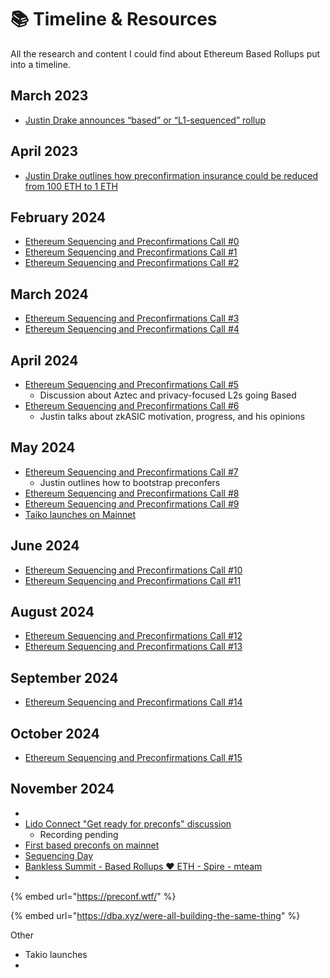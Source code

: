 # 📚 Timeline & Resources

All the research and content I could find about Ethereum Based Rollups put into a timeline.

## March 2023

* [Justin Drake announces “based” or “L1-sequenced” rollup](https://ethresear.ch/t/based-rollups-superpowers-from-l1-sequencing/15016)

## April 2023

* [Justin Drake outlines how preconfirmation insurance could be reduced from 100 ETH to 1 ETH](https://streameth.org/zuberlin/watch?session=666b1c7307f92b086c2cd78d)

## February 2024

* [Ethereum Sequencing and Preconfirmations Call #0](https://www.youtube.com/watch?v=8xFVC9T9LR4\&list=PLJqWcTqh_zKHDFarAcF29QfdMlUpReZrR)
* [Ethereum Sequencing and Preconfirmations Call #1](https://www.youtube.com/watch?v=2IK136vz-PM\&list=PLJqWcTqh_zKHDFarAcF29QfdMlUpReZrR)
* [Ethereum Sequencing and Preconfirmations Call #2](https://www.youtube.com/watch?v=mAGGdPRmhsc\&list=PLJqWcTqh_zKHDFarAcF29QfdMlUpReZrR)

## March 2024

* [Ethereum Sequencing and Preconfirmations Call #3](https://www.youtube.com/watch?v=XSsKFINj710\&list=PLJqWcTqh_zKHDFarAcF29QfdMlUpReZrR)
* [Ethereum Sequencing and Preconfirmations Call #4](https://www.youtube.com/watch?v=IsYISmTmPmQ\&list=PLJqWcTqh_zKHDFarAcF29QfdMlUpReZrR)

## April 2024

* [Ethereum Sequencing and Preconfirmations Call #5](https://www.youtube.com/watch?v=8HFVnb69zUI\&list=PLJqWcTqh_zKHDFarAcF29QfdMlUpReZrR)
  * Discussion about Aztec and privacy-focused L2s going Based
* [Ethereum Sequencing and Preconfirmations Call #6](https://www.youtube.com/watch?v=w91otDFmGpo\&list=PLJqWcTqh_zKHDFarAcF29QfdMlUpReZrR)
  * Justin talks about zkASIC motivation, progress, and his opinions

## May 2024

* [Ethereum Sequencing and Preconfirmations Call #7](https://www.youtube.com/watch?v=PM2EyV72Pls\&list=PLJqWcTqh_zKHDFarAcF29QfdMlUpReZrR)
  * Justin outlines how to bootstrap preconfers
* [Ethereum Sequencing and Preconfirmations Call #8](https://www.youtube.com/watch?v=CKLSpa4xJ50\&list=PLJqWcTqh_zKHDFarAcF29QfdMlUpReZrR)
* [Ethereum Sequencing and Preconfirmations Call #9](https://www.youtube.com/watch?v=BxtXcxYzL1k\&list=PLJqWcTqh_zKHDFarAcF29QfdMlUpReZrR)
* [Taiko launches on Mainnet](https://taiko.mirror.xyz/Pizjv30FvjsZUwEG-Da7Gs6F8qeDLc4CKKEBqy3pTt8)

## June 2024

* [Ethereum Sequencing and Preconfirmations Call #10](https://www.youtube.com/watch?v=jrm4ZUoj9xY\&list=PLJqWcTqh_zKHDFarAcF29QfdMlUpReZrR)
* [Ethereum Sequencing and Preconfirmations Call #11](https://www.youtube.com/watch?v=fbyy_IHo-lI\&list=PLJqWcTqh_zKHDFarAcF29QfdMlUpReZrR)

## August 2024

* [Ethereum Sequencing and Preconfirmations Call #12](https://www.youtube.com/watch?v=nHyhUKlmyTE\&list=PLJqWcTqh_zKHDFarAcF29QfdMlUpReZrR)
* [Ethereum Sequencing and Preconfirmations Call #13](https://www.youtube.com/watch?v=oNLPglf2cQY\&list=PLJqWcTqh_zKHDFarAcF29QfdMlUpReZrR)

## September 2024

* [Ethereum Sequencing and Preconfirmations Call #14](https://www.youtube.com/watch?v=14ax5HOIU70\&list=PLJqWcTqh_zKHDFarAcF29QfdMlUpReZrR)

## October 2024

* [Ethereum Sequencing and Preconfirmations Call #15](https://www.youtube.com/watch?v=CJ1otXtBrqA\&list=PLJqWcTqh_zKHDFarAcF29QfdMlUpReZrR)

## November 2024

*
* [Lido Connect "Get ready for preconfs" discussion](https://x.com/EridianAlpha/status/1856976093489615317)
  * Recording pending
* [First based preconfs on mainnet](https://x.com/drakefjustin/status/1857083454011101600)
* [Sequencing Day](https://lu.ma/sequencing_day)
* [Bankless Summit - Based Rollups ❤️ ETH - Spire - mteam](https://x.com/BanklessHQ/status/1859237063008174248)
*





{% embed url="https://preconf.wtf/" %}

{% embed url="https://dba.xyz/were-all-building-the-same-thing" %}





Other

* Takio launches
*



